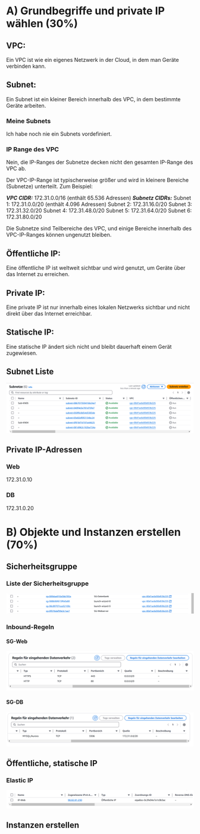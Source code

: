 # A) Grundbegriffe und private IP wählen (30%)
## VPC:
Ein VPC ist wie ein eigenes Netzwerk in der Cloud, in dem man Geräte verbinden kann.
## Subnet:
Ein Subnet ist ein kleiner Bereich innerhalb des VPC, in dem bestimmte Geräte arbeiten.
### Meine Subnets
Ich habe noch nie ein Subnets vordefiniert.
### IP Range des VPC
Nein, die IP-Ranges der Subnetze decken nicht den gesamten IP-Range des VPC ab.

Der VPC-IP-Range ist typischerweise größer und wird in kleinere Bereiche (Subnetze) unterteilt. Zum Beispiel:

***VPC CIDR:*** 172.31.0.0/16 (enthält 65.536 Adressen)
***Subnetz CIDRs:***
Subnet 1: 172.31.0.0/20 (enthält 4.096 Adressen)
Subnet 2: 172.31.16.0/20
Subnet 3: 172.31.32.0/20
Subnet 4: 172.31.48.0/20
Subnet 5: 172.31.64.0/20
Subnet 6: 172.31.80.0/20

Die Subnetze sind Teilbereiche des VPC, und einige Bereiche innerhalb des VPC-IP-Ranges können ungenutzt bleiben.

## Öffentliche IP:
Eine öffentliche IP ist weltweit sichtbar und wird genutzt, um Geräte über das Internet zu erreichen.
## Private IP:
Eine private IP ist nur innerhalb eines lokalen Netzwerks sichtbar und nicht direkt über das Internet erreichbar.
## Statische IP:
Eine statische IP ändert sich nicht und bleibt dauerhaft einem Gerät zugewiesen.

## Subnet Liste
![alt subnet](img/subnet.png)

## Private IP-Adressen
### Web
172.31.0.10
### DB
172.31.0.20

# B) Objekte und Instanzen erstellen (70%)

## Sicherheitsgruppe
### Liste der Sicherheitsgruppe
![alt sg](img/sg.png)
### Inbound-Regeln
#### SG-Web
![alt sg](img/sg-web.png)
#### SG-DB
![alt sg](img/sg-db.png)

## Öffentliche, statische IP
### Elastic IP
![alt elastic](img/elastic.png)

## Instanzen erstellen
